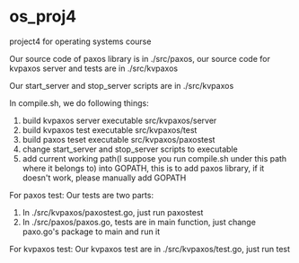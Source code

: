 # os_proj4
project4 for operating systems course

Our source code of paxos library is in ./src/paxos, our source code for kvpaxos server and tests are in ./src/kvpaxos

Our start_server and stop_server scripts are in ./src/kvpaxos

In compile.sh, we do following things:
1. build kvpaxos server executable src/kvpaxos/server
2. build kvpaxos test executable src/kvpaxos/test
3. build paxos teset executable src/kvpaxos/paxostest
4. change start_server and stop_server scripts to executable
5. add current working path(I suppose you run compile.sh under this path where it belongs to) into GOPATH, this is to add paxos library, if it doesn't work, please manually add GOPATH 

For paxos test:
Our tests are two parts:
1. In ./src/kvpaxos/paxostest.go, just run paxostest
2. In ./src/paxos/paxos.go, tests are in main function, just change paxo.go's package to main and run it

For kvpaxos test:
Our kvpaxos test are in ./src/kvpaxos/test.go, just run test




